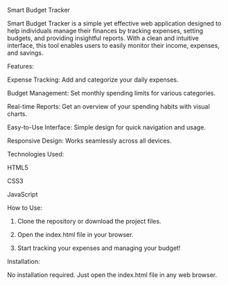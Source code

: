 Smart Budget Tracker

Smart Budget Tracker is a simple yet effective web application designed to help individuals manage their finances by tracking expenses, setting budgets, and providing insightful reports. With a clean and intuitive interface, this tool enables users to easily monitor their income, expenses, and savings.

Features:

Expense Tracking: Add and categorize your daily expenses.

Budget Management: Set monthly spending limits for various categories.

Real-time Reports: Get an overview of your spending habits with visual charts.

Easy-to-Use Interface: Simple design for quick navigation and usage.

Responsive Design: Works seamlessly across all devices.


Technologies Used:

HTML5

CSS3

JavaScript


How to Use:

1. Clone the repository or download the project files.


2. Open the index.html file in your browser.


3. Start tracking your expenses and managing your budget!



Installation:

No installation required. Just open the index.html file in any web browser.
